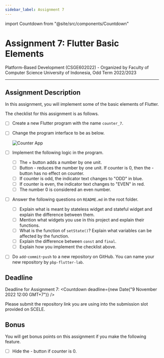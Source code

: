 ```yaml
---
sidebar_label: Assignment 7
---
```


import Countdown from "@site/src/components/Countdown"

# Assignment 7: Flutter Basic Elements

Platform-Based Development (CSGE602022) - Organized by Faculty of Computer Science
University of Indonesia, Odd Term 2022/2023

---

## Assignment Description

In this assignment, you will implement some of the basic elements of Flutter.

The checklist for this assignment is as follows.

- [ ] Create a new Flutter program with the name `counter_7`.
- [ ] Change the program interface to be as below.

    ![Counter App](https://i.ibb.co/N7JqmCf/Selection-577.png)

- [ ] Implement the following logic in the program.
  - [ ] The + button adds a number by one unit.
  - [ ] Button - reduces the number by one unit. If counter is 0, then the - button has no effect on counter.
  - [ ] If counter is odd, the indicator text changes to "ODD" in blue.
  - [ ] If counter is even, the indicator text changes to "EVEN" in red.
  - [ ] The number 0 is considered an even number.
- [ ] Answer the following questions on `README.md` in the root folder.
  - [ ] Explain what is meant by stateless widget and stateful widget and explain the difference between them.
  - [ ] Mention what widgets you use in this project and explain their functions.
  - [ ] What is the function of `setState()`? Explain what variables can be affected by the function.
  - [ ] Explain the difference between `const` and `final`.
  - [ ] Explain how you implement the checklist above.
- [ ] Do `add`-`commit`-`push` to a new repository on GitHub. You can name your new repository by `pbp-flutter-lab`.

## Deadline

Deadline for Assignment 7: <Countdown deadline={new Date("9 November 2022 12:00 GMT+7")} />

Please submit the repository link you are using into the submission slot provided on SCELE.

## Bonus

You will get bonus points on this assignment if you make the following feature.

- [ ] Hide the - button if counter is 0.
